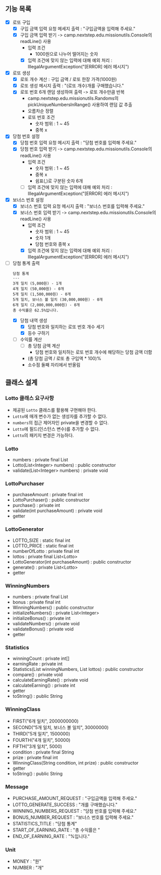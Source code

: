 ## 기능 목록
- [x] 로또 구입
  - [x] 구입 금액 입력 요청 메세지 출력 : "구입금액을 입력해 주세요."
  - [x] 구입 금액 입력 받기 -> camp.nextstep.edu.missionutils.Console의 readLine() 사용
    - 입력 조건
      - 1000원으로 나누어 떨어지는 숫자
    - [x] 입력 조건에 맞지 않는 입력에 대해 예외 처리 : IllegalArgumentException("[ERROR] 에러 메시지")
- [x] 로또 생성
  - [x] 로또 개수 계산 : 구입 금액 / 로또 한장 가격(1000원)
  - [x] 로또 생성 메시지 출력 : "(로또 개수)개를 구매했습니다."
  - [x] 로또 번호 6개 랜덤 생성하여 출력 -> 로또 개수만큼 반복
    - camp.nextstep.edu.missionutils.Randoms의 pickUniqueNumbersInRange() 사용하여 랜덤 값 추출
    - 오름차순 정렬
    - 로또 번호 조건
      - 숫자 범위 : 1 ~ 45
      - 중복 x
- [x] 당첨 번호 설정
  - [x] 당첨 번호 입력 요청 메시지 출력 : "당첨 번호를 입력해 주세요."
  - [x] 당첨 번호 입력 받기 -> camp.nextstep.edu.missionutils.Console의 readLine() 사용
    - 입력 조건
        - 숫자 범위 : 1 ~ 45
        - 중복 x
        - 쉼표(,)로 구분된 숫자 6개
    - [ ] 입력 조건에 맞지 않는 입력에 대해 예외 처리 : IllegalArgumentException("[ERROR] 에러 메시지")
- [x] 보너스 번호 설정
    - [x] 보너스 번호 입력 요청 메시지 출력 : "보너스 번호를 입력해 주세요."
    - [x] 보너스 번호 입력 받기 -> camp.nextstep.edu.missionutils.Console의 readLine() 사용
      - 입력 조건
        - 숫자 범위 : 1 ~ 45
        - 숫자 1개
        - 당첨 번호와 중복 x
      - [x] 입력 조건에 맞지 않는 입력에 대해 예외 처리 : IllegalArgumentException("[ERROR] 에러 메시지")
- [ ] 당첨 통계 출력
     ```
    당첨 통계
    ---
    3개 일치 (5,000원) - 1개
    4개 일치 (50,000원) - 0개
    5개 일치 (1,500,000원) - 0개
    5개 일치, 보너스 볼 일치 (30,000,000원) - 0개
    6개 일치 (2,000,000,000원) - 0개
    총 수익률은 62.5%입니다.
     ```
  - [x] 당첨 내역 생성
    - [x] 당첨 번호와 일치하는 로또 번호 개수 세기
    - [x] 등수 구하기
  - [ ] 수익률 계산
    - [ ] 총 당첨 금액 계산
      - 당첨 번호와 일치하는 로또 번호 개수에 해당하는 당첨 금액 더함
    - (총 당첨 금액 / 로또 총 구입액 * 100)%
    - 소수점 둘째 자리에서 반올림

## 클래스 설계
### Lotto 클래스 요구사항
- 제공된 `Lotto` 클래스를 활용해 구현해야 한다.
- `Lotto`에 매개 변수가 없는 생성자를 추가할 수 없다.
- `numbers`의 접근 제어자인 private을 변경할 수 없다.
- `Lotto`에 필드(인스턴스 변수)를 추가할 수 없다.
- `Lotto`의 패키지 변경은 가능하다.
### Lotto
- numbers : private final List<Integer>
- Lotto(List\<Integer> numbers) : public constructor
- validate(List\<Integer> numbers) : private void
### LottoPurchaser
- purchaseAmount : private final int
- LottoPurchaser() : public constructor
- purchase() : private int
- validate(int purchaseAmount) : private void
- getter
### LottoGenerator
- LOTTO_SIZE : static final int
- LOTTO_PRICE : static final int
- numberOfLotto : private final int
- lottos : private final List\<Lotto>
- LottoGenerator(int purchaseAmount) : public constructor
- generate() : private List\<Lotto> 
- getter
### WinningNumbers
- numbers : private final List<Integer>
- bonus : private final int
- WinningNumbers() : public constructor
- initializeNumbers() : private List\<Integer>
- initializeBonus() : private int
- validateNumbers() : private void
- validateBonus() : private void
- getter
### Statistics
- winningCount : private int[]
- earningRate : private int
- Statistics(List<Integer> winningNumbers, List<Lotto> lottos) : public constructor
- compare() : private void
- calculateEarningRate() : private void
- calculateEarning() : private int
- getter
- toString() : public String
### WinningClass
- FIRST("6개 일치", 2000000000)
- SECOND("5개 일치, 보너스 볼 일치", 30000000)
- THIRD("5개 일치", 1500000)
- FOURTH("4개 일치", 50000)
- FIFTH("3개 일치", 5000)
- condition : private final String
- prize : private final int
- WinningClass(String condition, int prize) : public constructor
- getter
- toString() : public String
### Message
- PURCHASE_AMOUNT_REQUEST :  "구입금액을 입력해 주세요."
- LOTTO_GENERATE_SUCCESS : "개를 구매했습니다."
- WINNING_NUMBERS_REQUEST : "당첨 번호를 입력해 주세요."
- BONUS_NUMBER_REQUEST : "보너스 번호를 입력해 주세요."
- STATISTICS_TITLE : "당첨 통계"
- START_OF_EARNING_RATE : "총 수익률은 "
- END_OF_EARNING_RATE : "%입니다."
### Unit
- MONEY : "원"
- NUMBER : "개"
